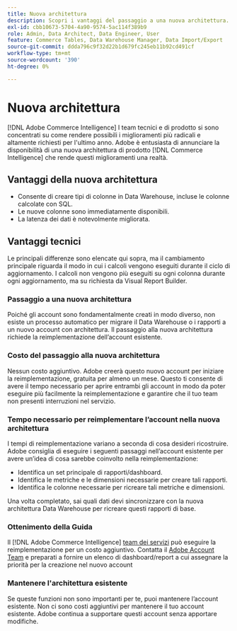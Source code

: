 ```yaml
---
title: Nuova architettura
description: Scopri i vantaggi del passaggio a una nuova architettura.
exl-id: cbb10673-5704-4a90-9574-5ac114f389b9
role: Admin, Data Architect, Data Engineer, User
feature: Commerce Tables, Data Warehouse Manager, Data Import/Export
source-git-commit: ddda796c9f32d22b1d679fc245eb11b92cd491cf
workflow-type: tm+mt
source-wordcount: '390'
ht-degree: 0%

---
```


# Nuova architettura

[!DNL Adobe Commerce Intelligence] I team tecnici e di prodotto si sono concentrati su come rendere possibili i miglioramenti più radicali e altamente richiesti per l&#39;ultimo anno. Adobe è entusiasta di annunciare la disponibilità di una nuova architettura di prodotto [!DNL Commerce Intelligence] che rende questi miglioramenti una realtà.

## Vantaggi della nuova architettura

* Consente di creare tipi di colonne in Data Warehouse, incluse le colonne calcolate con SQL.
* Le nuove colonne sono immediatamente disponibili.
* La latenza dei dati è notevolmente migliorata.

## Vantaggi tecnici

Le principali differenze sono elencate qui sopra, ma il cambiamento principale riguarda il modo in cui i calcoli vengono eseguiti durante il ciclo di aggiornamento. I calcoli non vengono più eseguiti su ogni colonna durante ogni aggiornamento, ma su richiesta da Visual Report Builder.

### Passaggio a una nuova architettura

Poiché gli account sono fondamentalmente creati in modo diverso, non esiste un processo automatico per migrare il Data Warehouse o i rapporti a un nuovo account con architettura. Il passaggio alla nuova architettura richiede la reimplementazione dell’account esistente.

### Costo del passaggio alla nuova architettura

Nessun costo aggiuntivo. Adobe creerà questo nuovo account per iniziare la reimplementazione, gratuita per almeno un mese. Questo ti consente di avere il tempo necessario per aprire entrambi gli account in modo da poter eseguire più facilmente la reimplementazione e garantire che il tuo team non presenti interruzioni nel servizio.

### Tempo necessario per reimplementare l’account nella nuova architettura

I tempi di reimplementazione variano a seconda di cosa desideri ricostruire. Adobe consiglia di eseguire i seguenti passaggi nell’account esistente per avere un’idea di cosa sarebbe coinvolto nella reimplementazione:

* Identifica un set principale di rapporti/dashboard.
* Identifica le metriche e le dimensioni necessarie per creare tali rapporti.
* Identifica le colonne necessarie per ricreare tali metriche e dimensioni.

Una volta completato, sai quali dati devi sincronizzare con la nuova architettura Data Warehouse per ricreare questi rapporti di base.

### Ottenimento della Guida

Il [!DNL Adobe Commerce Intelligence] [team dei servizi](https://experienceleague.adobe.com/docs/commerce-knowledge-base/kb/troubleshooting/miscellaneous/mbi-service-policies.html) può eseguire la reimplementazione per un costo aggiuntivo. Contatta il [Adobe Account Team](../../guide-overview.md#Submitting-a-Support-Ticket) e preparati a fornire un elenco di dashboard/report a cui assegnare la priorità per la creazione nel nuovo account

### Mantenere l&#39;architettura esistente

Se queste funzioni non sono importanti per te, puoi mantenere l’account esistente. Non ci sono costi aggiuntivi per mantenere il tuo account esistente. Adobe continua a supportare questi account senza apportare modifiche.
